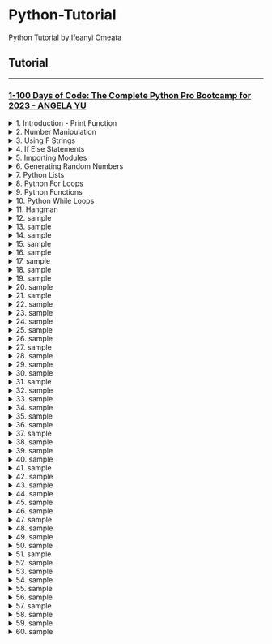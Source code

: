 # Python-Tutorial

Python Tutorial by Ifeanyi Omeata

## Tutorial

---

### [1-100 Days of Code: The Complete Python Pro Bootcamp for 2023 - ANGELA YU]()

<details>
  <summary>1. Introduction - Print Function </summary>

```py
# input() will get user input in console
# Then print() will print the word "Hello" and the user input
print("Hello + input("What is your name?"))
```

```py
# What is your name? Bob
# Hello Bob
```

```py
#This code prints the number of characters in a user's name.
print(len input ("What is your name?") ) )
```

```py
# What is your name? Bob
# 3
```

```py
name = input("What is your name?")
print(name)
```

```py
# What is your name? Mark
# Mark
```

```py
#1. Create a greeting for your program.
print("Welcome to the band name generator.")
#2. Ask the user for the city that they grew up in.
city = input("Which city did you grow up in?\n")
#3. Ask the user for the name of a pet.
pet = input("What is the name of a pet?\n")
#4. Combine the name of their city and pet and show them their band name.
print("Your band name could be " + city + " " + pet)
#5. Make sure the input cursor shows on a new line, see the example at:
# https://band-name-generator-end.appbrewery.repl.run/
```

```py
# Welcome to the band name generator.
# Which city did you grow up in?
# Bristol
# What is the name of a pet?
# Rabbit
# Your band name could be  Bristol Rabbit
```

</details>

<details>
  <summary>2. Number Manipulation </summary>

Rounding Numbers:

```py
print(round(8 / 3, 2))
```

```py
# 2.67
```

Flooring Numbers:

```py
print(8 // 3)
```

```py
# 2
```

```py
result = 4 / 2
result /= 2
print(result)
```

```py
# 1.0
```

```py
score = 0
score += 1
print(score)

```

```py
# 1
```

</details>

<details>
  <summary>3. Using F Strings </summary>

```py
score = 0
print("your score is " + str(score))
```

```py
score = 0
height = 1.8
isWinning = True
#f-String
print (f"your score is {score}")
```

```py
# your score is 0
```

```py
score = 0
height = 1.8
isWinning = True
#f-String
print(f"your score is {score}, your height is {height}, you are winning is {isWinning}")
```

```py
# your score is 0, your height is 1.8, you are winning is True
```

```py
age = input("What is your current age? ")

rem = (90 - int(age))
d =  rem * 365
w = rem * 52
m = rem * 12

print(f"You have {d} days, {w} weeks, and {m} months left.")
```

```py
# What is your current age? 35
# You have 20075 days, 2860 weeks, and 660 months left.
```

Using the Format function:

```py
format(salesAmount, '.2f')
```

Using the Format Method:

```py
"{:.2f}".format(salesAmount)
```

```py
print("Welcome to the tip calculator!")
bill = float(input("What was the total bill?\n$"))
tip = int(input("How much tip would you like to give? 10, 12, or 15?\n"))
people = int(input("How many people to split the bill?\n"))
bill_with_tip = (tip/100+1) * bill
bill_for_each_person = "{:.2f}".format(bill_with_tip/people)
print(f'Each person should pay: ${bill_for_each_person}.')
```

```py
# Welcome to the tip calculator!
# What was the total bill?
# $150.00
# How much tip would you like to give? 10, 12, or 15?
# 12
# How many people to split the bill?
# 5
# Each person should pay: $33.60.
```

</details>

<details>
  <summary>4. If Else Statements </summary>

```py
print("Welcome to the rollercoaster!")
height = int(input("What is your height in cm? "))

if height > 120:
	print("You can ride the rollercoaster!")
else:
	print("Sorry, you have to grow taller before you can ride.")
```

```py
# Welcome to the rollercoaster!
# What is your height in cm? 180
# You can ride the rollercoaster!
```

```py
number = int(input("Which number do you want to check? "))

if number%2 == 0:
    print('This is an even number.')
else:
    print('This is an odd number.')
```

```py
# Which number do you want to check? 51
# This is an odd number.
```

Nested If/Else:

```py
print("Welcome to the rollercoaster!")
height = int(input("What is your height in cm? "))

if height >= 120:
	print("You can ride the rollercoaster!")
	age = int(input("What is your age? "))
	if age <= 18:
		print("Please pay $7.")
	else:
		print("Please pay $12.")
else:
	print("Sorry, you have to grow taller before you can ride.")
```

```py
# Welcome to the rollercoaster!
# What is your height in cm? 180
# You can ride the rollercoaster!
# What is your age? 19
# Please pay $12.
```

Nested If/Elif/Else:

```py
if condition1:
  do A
elif condition2:
  do B
else:
  do this
```

```py
print("Welcome to the rollercoaster!")
height = int(input("What is your height in cm? "))

if height >= 120:
	print("You can ride the rollercoaster!")
	age = int(input("What is your age? "))

	if age < 12:
		print("Please pay $5.")
	elif age <= 18:
		print("Please pay $7.")
	else:
		print("Please pay $12.")
else:
	print("Sorry, you have to grow taller before you can ride.")
```

```py
# Welcome to the rollercoaster!
# What is your height in cm? 180
# You can ride the rollercoaster!
# What is your age? 11
# Please pay $5.
```

```py
height = float(input("enter your height in m: "))
weight = float(input("enter your weight in kg: "))

bmi = round(weight / height**2)

if bmi < 18.5:
    print(f"Your BMI is {bmi}, you are underweight.")
elif bmi < 25:
    print(f"Your BMI is {bmi}, you have a normal weight.")
elif bmi < 30:
    print(f"Your BMI is {bmi}, you are slightly overweight.")
elif bmi < 35:
    print(f"Your BMI is {bmi}, you are obese.")
else:
    print(f"Your BMI is {bmi}, you are clinically obese.")

```

```py
# enter your height in m: 1.8034
# enter your weight in kg: 120
# Your BMI is 37, you are clinically obese.
```

```py
year = int(input("Which year do you want to check? "))

if year % 4 == 0:
    if not year % 100 == 0 or year % 100 == 0 and year % 400 == 0:
        print('Leap year.')
    else:
        print('Not leap year.')
else:
    print('Not leap year.')
```

```py
# Which year do you want to check? 2000
# Leap year.
```

Multiple If statements:

```py
print("Welcome to the rollercoaster!")
height = int(input("What is your height in cm? "))
bill = 0

if height >= 120:
	print("You can ride the rollercoaster!")
	age = int(input("What is your age? "))
	if age < 12:
		bill = 5
		print("Child tickets are $5.")
	elif age <= 18:
		bill = 7
		print("Youth tickets are $7.")
	else:
		bill = 12
		print("Adult tickets are $12.")

	wants_photo = input("Do you want a photo taken? Y or N. ")
	if wants_photo == "Y":
		bill += 3
	print(f"Your final bill is ${bill}.")
else:
	print("Sorry, you have to grow taller before you can ride.")
```

```py
# Welcome to the rollercoaster!
# What is your height in cm? 181
# You can ride the rollercoaster!
# What is your age? 22
# Adult tickets are $12.
# Do you want a photo taken? Y or N. Y
# Your final bill is $15.
```

```py
print("Welcome to Python Pizza Deliveries!")
size = input("What size pizza do you want? S, M, or L ")
add_pepperoni = input("Do you want pepperoni? Y or N ")
extra_cheese = input("Do you want extra cheese? Y or N ")

bill = 0
pepperoni_bill = 0

if size == "S":
  bill += 15
elif size == "M":
  bill += 20
  pepperoni_bill = 3
else:
  bill += 25
  pepperoni_bill = 3

if add_pepperoni == "Y":
	if size == "S":
		bill += 2
	else:
		bill += 3

if extra_cheese == "Y":
  bill += 1

print(f"Your final bill is: ${bill}.")
```

```py
# Welcome to Python Pizza Deliveries!
# What size pizza do you want? S, M, or L S
# Do you want pepperoni? Y or N N
# Do you want extra cheese? Y or N Y
# Your final bill is: $16.
```

```py
print("Welcome to the Love Calculator!")
name1 = input("What is your name? \n")
name2 = input("What is their name? \n")

true = "true"
love = "love"
names = (name1 + name2).lower().strip()
true_count = 0
love_count = 0

for i in true:
    true_count += names.count(i)

for j in love:
    love_count += names.count(j)

love_score = int(f"{true_count}{love_count}")

if love_score < 10 or love_score > 90:
    print(f"Your score is {love_score}, you go together like coke and mentos.")
elif love_score >= 40 and love_score =< 50:
    print(f"Your score is {love_score}, you are alright together.")
else:
    print(f"Your score is {love_score}.")
```

```py
# Welcome to the Love Calculator!
# What is your name?
# Kanye West
# What is their name?
# Kim Kardashian
# Your score is 42, you are alright together.
```

```py
print("Welcome to Tresure Island.")
print("Your mission is to find the treasure.")

choice1=input('You\'re at a crossroad, where do you want to go? Type "left" or "right". ').lower()

if choice1 == "left":
	choice2=input('You\'ve come to a lake. There is an island in the middle of the lake. Type "wait" to wait for a boat. Type "swim" to swim across.').lower()
	if choice2 == "wait":
		choice3 = input("You arrive at the island unharmed. There is a house with 3 doors.One red, one yellow and one blue. Which colour do you choose?").lower()
		if choice3 == "red":
			print("It's a room full of fire. Game Over.")
		elif choice3 == "yellow":
			print("You found the treasure! You Win!")
		elif choice3 == "blue":
			print("You enter a room of beasts. Game Over.")
		else:
			print("You chose a door that doesn't exist. Game Over.")
	else:
		print("You got attacked by an angry trout. Game Over.")
else:
	print("You fell into a hole. Game Over.")
```

```py
# Welcome to Tresure Island.
# Your mission is to find the treasure.
# You're at a crossroad, where do you want to go? Type "left" or "right". left
# You've come to a lake. There is an island in the middle of the lake. Type "wait" to wait for a boat. Type "swim" to swim across.wait
# You arrive at the island unharmed. There is a house with 3 doors.One red, one yellow and one blue. Which colour do you choose?yellow
# You found the treasure! You Win!
```

```py
import random

listofnum = [1, 2, 3, 4, 5]
# 1
print(random.choice(listofnum))

# 2
random.shuffle(listofnum)
print(listofnum)
```

```py
# 4
# [2, 1, 4, 5, 3]
```

```py
import random

print("Welcome to Treasure Island.")
print("Your mission is to find the treasure.")

start = 'ON'

choices = ['left', 'right']
random_choice = random.choice(choices)
# print(random_choice)
choice = input(
    "You're at a cross road. Where do you want to go? Type 'left' or 'right'\n"
).lower().strip()
if choice == random_choice:
    print('Great Choice! Way to go. keep going forward....')
else:
    print('Fall into a Hole. Game Over.')
    start = 'OFF'

choices = ['swim', 'wait']
random_choice = random.choice(choices)
# print(random_choice)
if start == 'ON':
    choice = input(
        "You come to a lake. There is an island in the middle of the lake. Type 'wait' to wait for a boat. Type 'swim' to swim across.\n"
    ).lower().strip()

    if choice == random_choice:
        print('Great Choice! Way to go. keep going forward....')
    else:
        print('Attacked by Trout. Game Over.')
        start = 'OFF'

choices = ['red', 'yellow', 'blue']
random_choice = random.choice(choices)
# print(random_choice)
if start == 'ON':
    choice = input(
        "You arrive at the island unharmed. There is a house with 3 doors. One red, one yellow and one blue. Which colour do you choose?\n"
    ).lower().strip()

    if choice == random_choice:
        print('Congratulations! You WON the challenge....')
    elif choice == "red":
        print('Burned by Fire. Game Over.')
    elif choice == "blue":
        print('Eaten by Beasts. Game Over.')
    else:
        print('Drowned by Water. Game Over.')
```

```py
# Welcome to Treasure Island.
# Your mission is to find the treasure.
# You're at a cross road. Where do you want to go? Type 'left' or 'right'
# left
# Great Choice! Way to go. keep going forward....
# You come to a lake. There is an island in the middle of the lake. Type 'wait' to wait for a boat. Type 'swim' to swim across.
# swim
# Great Choice! Way to go. keep going forward....
# You arrive at the island unharmed. There is a house with 3 doors. One red, one yellow and one blue. Which colour do you choose?
# yellow
# Congratulations! You WON the challenge....
```

</details>

<details>
  <summary>5. Importing Modules </summary>

Import from a single module in same folder -

person.py:

```py
name = "Ben"
account_no = "113748919"
age = 21
```

main:

```py
from person import account_no

print(account_no)
```

```py
# 113748919
```

Import from multiple modules in same folder -

person.py:

```py
name = "Ben"
account_no = "113748919"
age = 21
```

school.py:

```py
department = "Economics"
year = 2011
```

main.py:

```py
from person import account_no
from school import year

print(account_no)
print(year)

```

```py
# 113748919
# 2011
```

Import from multiple modules in different folder -

host/init.py:

```py
__all__ = ["person", "school"]
```

host/person.py:

```py
name = "Ben"
account_no = "113748919"
age = 21
```

host/school.py:

```py
department = "Economics"
year = 2011
```

main.py:

```py
from host import *

print(person.account_no)
print(school.year)

```

```py
# 113748919
# 2011
```

</details>

<details>
  <summary>6. Generating Random Numbers </summary>

```py
import random

#Random number between 1 and 10
random_integer = random.randint(1, 10)
print(random_integer)

#Random number between 0 and 1
random_float = random.random()
print(random_float)
```

```py
# 4
# 0.35402952193969894
```

Random number between 0 and 5:

```py
import random

#Random number between 1 and 10
random_integer = random.randint(1, 10)
# print(random_integer)

#Random number between 0 and 1
random_float = random.random()
# print(random_float)

#Random number between 0 and 5
for i in range(21):
    print(f"{i}: {format(round(random.random() * 5,2),'.2f')}")
```

```py
# 0: 2.61
# 1: 1.78
# 2: 1.57
# 3: 4.22
# 4: 0.43
# 5: 2.41
# 6: 2.86
# 7: 3.35
# 8: 4.37
# 9: 1.13
# 10: 0.60
# 11: 0.66
# 12: 3.54
# 13: 3.69
# 14: 2.81
# 15: 2.98
# 16: 3.79
# 17: 3.87
# 18: 3.01
# 19: 3.88
# 20: 0.95
```

Select randomly from list of Choices:

```py
import random

print(random.choice(["Heads", "Tails"]))
```

```py
# Tails
```

```py
import random

random_side = random.randint(0, 1)

if random_side == 1:
    print("Heads")
else:
    print("Tails")
```

```py
# Heads
```

</details>

<details>
  <summary>7. Python Lists </summary>

Get a List Item from the index Position:

```py
states_of_america = [
    "Delaware", "Pennsylvania", "New Jersey", "Georgia", "Connecticut",
    "Massachusetts", "Maryland", "South Carolina", "New Hampshire", "Virginia",
    "New York", "North Carolina", "Rhode Island", "Vermont", "Kentucky",
    "Tennessee", "Ohio", "Louisiana", "Indiana", "Mississippi", "Illinois",
    "Alabama", "Maine", "Missouri", "Arkansas", "Michigan", "Florida", "Texas",
    "Iowa", "Wisconsin", "California", "Minnesota", "Oregon", "Kansas",
    "West Virginia", "Nevada", "Nebraska", "Colorado", "North Dakota",
    "South Dakota", "Montana", "Washington", "Idaho", "Wyoming", "Utah",
    "Oklahoma", "New Mexico", "Arizona", "Alaska", "Hawaii"
]

print(states_of_america[0])
```

```py
# Delaware
```

Get an Item from the end of the list:

```py
states_of_america = [
    "Delaware", "Pennsylvania", "New Jersey", "Georgia", "Connecticut",
    "Massachusetts", "Maryland", "South Carolina", "New Hampshire", "Virginia",
    "New York", "North Carolina", "Rhode Island", "Vermont", "Kentucky",
    "Tennessee", "Ohio", "Louisiana", "Indiana", "Mississippi", "Illinois",
    "Alabama", "Maine", "Missouri", "Arkansas", "Michigan", "Florida", "Texas",
    "Iowa", "Wisconsin", "California", "Minnesota", "Oregon", "Kansas",
    "West Virginia", "Nevada", "Nebraska", "Colorado", "North Dakota",
    "South Dakota", "Montana", "Washington", "Idaho", "Wyoming", "Utah",
    "Oklahoma", "New Mexico", "Arizona", "Alaska", "Hawaii"
]

print(states_of_america[-2])
```

```py
# Alaska
```

Changing the value of an item in the List:

```py
states_of_america = [
    "Delaware", "Pennsylvania", "New Jersey", "Georgia", "Connecticut",
    "Massachusetts", "Maryland", "South Carolina", "New Hampshire", "Virginia",
    "New York", "North Carolina", "Rhode Island", "Vermont", "Kentucky",
    "Tennessee", "Ohio", "Louisiana", "Indiana", "Mississippi", "Illinois",
    "Alabama", "Maine", "Missouri", "Arkansas", "Michigan", "Florida", "Texas",
    "Iowa", "Wisconsin", "California", "Minnesota", "Oregon", "Kansas",
    "West Virginia", "Nevada", "Nebraska", "Colorado", "North Dakota",
    "South Dakota", "Montana", "Washington", "Idaho", "Wyoming", "Utah",
    "Oklahoma", "New Mexico", "Arizona", "Alaska", "Hawaii"
]

states_of_america[1] = "Pencilvania"
print(states_of_america[1])
```

```py
# Pencilvania
```

Adding Items to a List:

```py
states_of_america = [
    "Delaware", "Pennsylvania", "New Jersey", "Georgia", "Connecticut",
    "Massachusetts", "Maryland", "South Carolina", "New Hampshire", "Virginia",
    "New York", "North Carolina", "Rhode Island", "Vermont", "Kentucky",
    "Tennessee", "Ohio", "Louisiana", "Indiana", "Mississippi", "Illinois",
    "Alabama", "Maine", "Missouri", "Arkansas", "Michigan", "Florida", "Texas",
    "Iowa", "Wisconsin", "California", "Minnesota", "Oregon", "Kansas",
    "West Virginia", "Nevada", "Nebraska", "Colorado", "North Dakota",
    "South Dakota", "Montana", "Washington", "Idaho", "Wyoming", "Utah",
    "Oklahoma", "New Mexico", "Arizona", "Alaska", "Hawaii"
]

states_of_america.append("Angelaland")
print(states_of_america[-1])
```

```py
# Angelaland
```

Adding more than one item to the List:

```py
states_of_america = [
    "Delaware", "Pennsylvania", "New Jersey", "Georgia", "Connecticut",
    "Massachusetts", "Maryland", "South Carolina", "New Hampshire", "Virginia",
    "New York", "North Carolina", "Rhode Island", "Vermont", "Kentucky",
    "Tennessee", "Ohio", "Louisiana", "Indiana", "Mississippi", "Illinois",
    "Alabama", "Maine", "Missouri", "Arkansas", "Michigan", "Florida", "Texas",
    "Iowa", "Wisconsin", "California", "Minnesota", "Oregon", "Kansas",
    "West Virginia", "Nevada", "Nebraska", "Colorado", "North Dakota",
    "South Dakota", "Montana", "Washington", "Idaho", "Wyoming", "Utah",
    "Oklahoma", "New Mexico", "Arizona", "Alaska", "Hawaii"
]

states_of_america.extend(["Angelaland", "Lagosland", "Hopeland"])
print(states_of_america[-5:])

```

```py
# ['Alaska', 'Hawaii', 'Angelaland', 'Lagosland', 'Hopeland']
```

Randomly selecting items from a List:

```py
import random

names_string = input("Give me everybody's names, separated by a comma. \n")
names = names_string.split(", ")

person_to_pay = names[random.randint(0, len(names) - 1)]
print(f"{person_to_pay} is going to buy the meal today!")
```

```py
# Give me everybody's names, separated by a comma.
# James, John, Luke, Mary, Ashley, Dan
# Ashley is going to buy the meal today!
```

```py
import random

names_string = input("Give me everybody's names, separated by a comma. \n")
names = names_string.split(", ")

person_to_pay = random.choice(names)
print(f"{person_to_pay} is going to buy the meal today!")
```

```py
# Give me everybody's names, separated by a comma.
# James, John, Luke, Mary, Ashley, Dan
# Ashley is going to buy the meal today!
```

Nested Lists:

```py
fruits = ["Strawberries", "Nectarines", "Apples", "Grapes", "Peaches", "Cherries", "Pears"]
vegetables = ["Spinach", "Kale", "Tomatoes", "Celery", "Potatoes"]

dirty_dozen = [fruits, vegetables]

print(dirty_dozen)

```

```py
# [['Strawberries', 'Nectarines', 'Apples', 'Grapes', 'Peaches', 'Cherries', 'Pears'], ['Spinach', 'Kale', 'Tomatoes', 'Celery', 'Potatoes']]
```

```py
row1 = ["⬜️","️⬜️","️⬜️"]
row2 = ["⬜️","⬜️","️⬜️"]
row3 = ["⬜️️","⬜️️","⬜️️"]
map = [row1, row2, row3]

print(f"{row1}\n{row2}\n{row3}")

position = input("Where do you want to put the treasure? \n")

column_to_index = int(position[0]) - 1
row_to_index = int(position[1]) - 1
map[row_to_index][column_to_index] = "X"

print(f"{row1}\n{row2}\n{row3}")

```

```py
# ['⬜️', '️⬜️', '️⬜️']
# ['⬜️', '⬜️', '️⬜️']
# ['⬜️️', '⬜️️', '⬜️️']
# Where do you want to put the treasure?
# 23
# ['⬜️', '️⬜️', '️⬜️']
# ['⬜️', '⬜️', '️⬜️']
# ['⬜️️', 'X', '⬜️️']
```

RPS Game:

```py
import random

rock = '''
    _______
---'   ____)
      (_____)
      (_____)
      (____)
---.__(___)
'''

paper = '''
    _______
---'   ____)____
          ______)
          _______)
         _______)
---.__________)
'''

scissors = '''
    _______
---'   ____)____
          ______)
       __________)
      (____)
---.__(___)
'''

#Write your code below this line 👇
choice = input(
    "What do you choose? Type 0 for Rock, 1 for Paper or 2 for Scissors? \n")

print('You chose:')

player_choice = None

if choice == '0':
    print(rock)
    player_choice = "rock"
elif choice == '1':
    print(paper)
    player_choice = "paper"
elif choice == '2':
    print(scissors)
    player_choice = "scissors"
else:
    print('Wrong Input. Try Again!')

print('Computer chose:')

computer_choice = random.choice(["rock", "paper", "scissors"])

if computer_choice == "rock":
    print(rock)
elif computer_choice == "paper":
    print(paper)
elif computer_choice == "scissors":
    print(scissors)

if (player_choice == "rock" and computer_choice == "paper") or (
        player_choice == "paper"
        and computer_choice == "scissors") or (player_choice == "scissors"
                                               and computer_choice == "rock"):
    print('You Lose.')
elif (player_choice == "rock" and computer_choice == "scissors") or (
        player_choice == "paper"
        and computer_choice == "rock") or (player_choice == "scissors"
                                           and computer_choice == "paper"):
    print('You Won! Congrats!')
elif player_choice == None:
    print("")
else:
    print("It's a Tie!")

```

```py
# What do you choose? Type 0 for Rock, 1 for Paper or 2 for Scissors?
# 1
# You chose:

#     _______
# ---'   ____)____
#           ______)
#           _______)
#          _______)
# ---.__________)

# Computer chose:

#     _______
# ---'   ____)
#       (_____)
#       (_____)
#       (____)
# ---.__(___)

# You Won! Congrats!
```

```py
import random

rock = '''
    _______
---'   ____)
      (_____)
      (_____)
      (____)
---.__(___)
'''

paper = '''
    _______
---'   ____)____
          ______)
          _______)
         _______)
---.__________)
'''

scissors = '''
    _______
---'   ____)____
          ______)
       __________)
      (____)
---.__(___)
'''

game_images = [rock, paper, scissors]

user_choice = int(input("What do you choose? Type 0 for Rock, 1 for Paper or 2 for Scissors.\n"))

if user_choice >= 3 or user_choice < 0:
  print("You typed an invalid number, you lose!")
else:
  print(game_images[user_choice])
  computer_choice = random.randint(0, 2)
  print("Computer chose:")
  print(game_images[computer_choice])

  if user_choice == 0 and computer_choice == 2:
    print("You win!")
  elif computer_choice == 0 and user_choice == 2:
    print("You lose")
  elif computer_choice > user_choice:
    print("You lose")
  elif user_choice > computer_choice:
    print("You win!")
  elif computer_choice == user_choice:
    print("It's a draw")

```

</details>

<details>
  <summary>8. Python For Loops </summary>

Looping through Lists:

```py
fruits = ["Apple", "Peach", "Pear"]
for fruit in fruits:
	print(fruit)
```

```py
# Apple
# Peach
# Pear
```

```py
student_scores = input("Input a list of student scores ").split()
for n in range(0, len(student_scores)):
  student_scores[n] = int(student_scores[n])
print(student_scores)

highest_score=0
for i in student_scores:
    if i > highest_score:
        highest_score = i

print(f"The highest score in the class is: {highest_score}")
```

```py
# Input a list of student scores 10 20 30 40 70 80 40 30
# [10, 20, 30, 40, 70, 80, 40, 30]
# The highest score in the class is: 80
```

```py
total = 0

for i in range(0,101,2):
    total += i
print(total)
```

```py
# 2550
```

```py
total2 = 0

for number in range(1, 101):
  if number % 2 == 0:
    total2 += number
print(total2)
```

```py
# 2550
```

```py
for number in range(1,101):
    if number % 3 == 0 and number % 5 == 0:
        print("FizzBuzz")
    elif number % 3 == 0:
        print("Fizz")
    elif number % 5 == 0:
        print("Buzz")
    else:
        print(number)
```

```py
# 1
# 2
# Fizz
# 4
# Buzz
# Fizz
# 7
```

```py
#Password Generator Project
import random

letters = [
    'a', 'b', 'c', 'd', 'e', 'f', 'g', 'h', 'i', 'j', 'k', 'l', 'm', 'n', 'o',
    'p', 'q', 'r', 's', 't', 'u', 'v', 'w', 'x', 'y', 'z', 'A', 'B', 'C', 'D',
    'E', 'F', 'G', 'H', 'I', 'J', 'K', 'L', 'M', 'N', 'O', 'P', 'Q', 'R', 'S',
    'T', 'U', 'V', 'W', 'X', 'Y', 'Z'
]
numbers = ['0', '1', '2', '3', '4', '5', '6', '7', '8', '9']
symbols = ['!', '#', '$', '%', '&', '(', ')', '*', '+']

print("Welcome to the PyPassword Generator!")
nr_letters = int(input("How many letters would you like in your password?\n"))
nr_symbols = int(input(f"How many symbols would you like?\n"))
nr_numbers = int(input(f"How many numbers would you like?\n"))

#Eazy Level - Order not randomised:
#e.g. 4 letter, 2 symbol, 2 number = JduE&!91
password = ""
for i in range(nr_letters):
    password += random.choice(letters)
for j in range(nr_symbols):
    password += random.choice(symbols)
for k in range(nr_numbers):
    password += random.choice(numbers)

print(password)

#Hard Level - Order of characters randomised:
#e.g. 4 letter, 2 symbol, 2 number = g^2jk8&P
password2 = ""

while nr_letters > 0 or nr_symbols > 0 or nr_numbers > 0:
    choice = random.randint(0, 2)
    if choice == 0 and nr_letters > 0:
        password2 += random.choice(letters)
        nr_letters -= 1
    elif choice == 1 and nr_symbols > 0:
        password2 += random.choice(symbols)
        nr_symbols -= 1
    elif choice == 2 and nr_numbers > 0:
        password2 += random.choice(numbers)
        nr_numbers -= 1

print(password2)

```

```py
# Welcome to the PyPassword Generator!
# How many letters would you like in your password?
# 3
# How many symbols would you like?
# 3
# How many numbers would you like?
# 3
# qJk##*130
# (z96P%T6)
```

```py
#Hard Level - Order of characters randomised:
#e.g. 4 letter, 2 symbol, 2 number = g^2jk8&P
password2 = []

for i in range(nr_letters):
    password2.append(random.choice(letters))
for j in range(nr_symbols):
    password2 += random.choice(symbols)
for k in range(nr_numbers):
    password2 += random.choice(numbers)

random.shuffle(password2)

mypassword = ""
for char in password2:
    mypassword += char
print(mypassword)
```

```py
# Welcome to the PyPassword Generator!
# How many letters would you like in your password?
# 3
# How many symbols would you like?
# 3
# How many numbers would you like?
# 3
# jgK*+*220
# e3g6*((m9
```

</details>

<details>
  <summary>9. Python Functions </summary>

```py
def my_function():
  print("Hello")
  print("Bye")
my_function ()
```

```py
# Hello
# Bye
```

</details>

<details>
  <summary>10. Python While Loops </summary>

```py
def turn_right():
    turn_left()
    turn_left()
    turn_left()

def jump():
    turn_left()
    move()
    turn_right()
    move()
    turn_right()
    move()
    turn_left()

step = 0
while step < 6:
    move()
    jump()
    step += 1
```

```py
def turn_right():
    turn_left()
    turn_left()
    turn_left()

def jump():
    turn_left()
    move()
    turn_right()
    move()
    turn_right()
    move()
    turn_left()

while not at_goal():
    if front_is_clear():
        move()
    elif wall_in_front():
        jump()
```

</details>

<details>
  <summary>11. Hangman </summary>

```py
#Step 1
#TODO-1 - Randomly choose a word from the word_list and assign it to a variable called chosen_word.
#TODO-2 - Ask the user to guess a letter and assign their answer to a variable called guess. Make guess lowercase.
#TODO-3 - Check if the letter the user guessed (guess) is one of the letters in the chosen_word.

import random

word_list = ["aardvark", "baboon", "camel"]

chosen_word = random.choice(word_list)

guess = input("Guess a letter: ").lower()

for letter in chosen_word:
    print("Right" if letter == guess else "Wrong")
```

```py
# Guess a letter: a
# Right
# Right
# Wrong
# Wrong
# Wrong
# Right
# Wrong
# Wrong
```

```py
#Step 2

import random

word_list = ["aardvark", "baboon", "camel"]
chosen_word = random.choice(word_list)

#Testing code
print(f'Pssst, the solution is {chosen_word}.')

#TODO-1: - Create an empty List called display.
#For each letter in the chosen_word, add a "_" to 'display'.
#So if the chosen_word was "apple", display should be ["_", "_", "_", "_", "_"] with 5 "_" representing each letter to guess.

display = []
for _ in range(len(chosen_word)):
    display += "_"
print(display)

guess = input("Guess a letter: ").lower()

#TODO-2: - Loop through each position in the chosen_word;
#If the letter at that position matches 'guess' then reveal that letter in the display at that position.
#e.g. If the user guessed "p" and the chosen word was "apple", then display should be ["_", "p", "p", "_", "_"].

for index, letter in enumerate(chosen_word):
	if letter == guess:
			display[index] = letter

#TODO-3: - Print 'display' and you should see the guessed letter in the correct position and every other letter replace with "_".
#Hint - Don't worry about getting the user to guess the next letter. We'll tackle that in step 3.
print(display)

```

```py
#TODO-2: - Loop through each position in the chosen_word;
#If the letter at that position matches 'guess' then reveal that letter in the display at that position.
#e.g. If the user guessed "p" and the chosen word was "apple", then display should be ["_", "p", "p", "_", "_"].

word_length = len(chosen_word)
for position in range(word_length):
  letter = chosen_word [position]
  if letter == guess:
    display[position] = letter
```

```py
# Pssst, the solution is aardvark.
# ['_', '_', '_', '_', '_', '_', '_', '_']
# Guess a letter: a
# ['a', 'a', '_', '_', '_', 'a', '_', '_']
```

```py
#Step 3

import random

word_list = ["aardvark", "baboon", "camel"]
chosen_word = random.choice(word_list)
word_length = len(chosen_word)

#Testing code
print(f'Pssst, the solution is {chosen_word}.')

#Create blanks
display = []
for _ in range(word_length):
    display += "_"

#TODO-1: - Use a while loop to let the user guess again. The loop should only stop once the user has guessed all the letters in the chosen_word and 'display' has no more blanks ("_"). Then you can tell the user they've won.

while "_" in display:
    guess = input("Guess a letter: ").lower()
    #Check guessed letter
    for position in range(word_length):
        letter = chosen_word[position]
        print(
            f"Current position: {position}\n Current letter: {letter}\n Guessed letter: {guess}"
        )
        if letter == guess:
            display[position] = letter
    print(display)

```

```py
#TODO-1: - Use a while loop to let the user guess again. The loop should only stop once the user has guessed all the letters in the chosen_word and 'display' has no more blanks ("_"). Then you can tell the user they've won.

while not end_of_game:
  guess = input("Guess a letter: ").lower()

  #Check_guessed letter
  for position in range(word_length):
    letter = chosen_word[position]
    print(
            f"Current position: {position}\n Current letter: {letter}\n Guessed letter: {guess}"
        )
    if letter == guess:
      display[position] = letter

  print (display)

  if "_" not in display:
    end_of_game = True
    print("You win.")
```

```py
# ['b', 'a', 'b', 'o', 'o', '_']
# Guess a letter: n
# Current position: 0
#  Current letter: b
#  Guessed letter: n
# Current position: 1
#  Current letter: a
#  Guessed letter: n
# Current position: 2
#  Current letter: b
#  Guessed letter: n
# Current position: 3
#  Current letter: o
#  Guessed letter: n
# Current position: 4
#  Current letter: o
#  Guessed letter: n
# Current position: 5
#  Current letter: n
#  Guessed letter: n
# ['b', 'a', 'b', 'o', 'o', 'n']
```

```py
#Step 4

import random

stages = [
    '''
  +---+
  |   |
  O   |
 /|\  |
 / \  |
      |
=========
''', '''
  +---+
  |   |
  O   |
 /|\  |
 /    |
      |
=========
''', '''
  +---+
  |   |
  O   |
 /|\  |
      |
      |
=========
''', '''
  +---+
  |   |
  O   |
 /|   |
      |
      |
=========''', '''
  +---+
  |   |
  O   |
  |   |
      |
      |
=========
''', '''
  +---+
  |   |
  O   |
      |
      |
      |
=========
''', '''
  +---+
  |   |
      |
      |
      |
      |
=========
'''
]

end_of_game = False
word_list = ["ardvark", "baboon", "camel"]
chosen_word = random.choice(word_list)
word_length = len(chosen_word)

#TODO-1: - Create a variable called 'lives' to keep track of the number of lives left.
#Set 'lives' to equal 6.

lives = 6

#Testing code
print(f'Pssst, the solution is {chosen_word}.')

#Create blanks
display = []
for _ in range(word_length):
    display += "_"

while not end_of_game:
    guess = input("Guess a letter: ").lower()
    found = False
    #Check guessed letter
    for position in range(word_length):
        letter = chosen_word[position]
        # print(f"Current position: {position}\n Current letter: {letter}\n Guessed letter: {guess}")
        if letter == guess:
            display[position] = letter
            found = True

    if found == False:
        lives -= 1
    else:
        found = False
    if lives == 0:
        print("You lose.")
        print(stages[lives])
        break

    #TODO-2: - If guess is not a letter in the chosen_word,
    #Then reduce 'lives' by 1.
    #If lives goes down to 0 then the game should stop and it should print "You lose."

    #Join all the elements in the list and turn it into a String.
    print(f"{' '.join(display)}")

    #Check if user has got all letters.
    if "_" not in display:
        end_of_game = True
        print("You win.")

#TODO-3: - print the ASCII art from 'stages' that corresponds to the current number of 'lives' the user has remaining.
    print(stages[lives])

```

```py
#Step 4

import random

stages = ['''
  +---+
  |   |
  O   |
 /|\  |
 / \  |
      |
=========
''', '''
  +---+
  |   |
  O   |
 /|\  |
 /    |
      |
=========
''', '''
  +---+
  |   |
  O   |
 /|\  |
      |
      |
=========
''', '''
  +---+
  |   |
  O   |
 /|   |
      |
      |
=========''', '''
  +---+
  |   |
  O   |
  |   |
      |
      |
=========
''', '''
  +---+
  |   |
  O   |
      |
      |
      |
=========
''', '''
  +---+
  |   |
      |
      |
      |
      |
=========
''']

end_of_game = False
word_list = ["ardvark", "baboon", "camel"]
chosen_word = random.choice(word_list)
word_length = len(chosen_word)

#TODO-1: - Create a variable called 'lives' to keep track of the number of lives left.
#Set 'lives' to equal 6.
lives = 6

#Testing code
print(f'Pssst, the solution is {chosen_word}.')

#Create blanks
display = []
for _ in range(word_length):
    display += "_"

while not end_of_game:
    guess = input("Guess a letter: ").lower()

    #Check guessed letter
    for position in range(word_length):
        letter = chosen_word[position]
       # print(f"Current position: {position}\n Current letter: {letter}\n Guessed letter: {guess}")
        if letter == guess:
            display[position] = letter

    #TODO-2: - If guess is not a letter in the chosen_word,
    #Then reduce 'lives' by 1.
    #If lives goes down to 0 then the game should stop and it should print "You lose."
    if guess not in chosen_word:
        lives -= 1
        if lives == 0:
            end_of_game = True
            print("You lose.")

    #Join all the elements in the list and turn it into a String.
    print(f"{' '.join(display)}")

    #Check if user has got all letters.
    if "_" not in display:
        end_of_game = True
        print("You win.")

    #TODO-3: - print the ASCII art from 'stages' that corresponds to the current number of 'lives' the user has remaining.
    print(stages[lives])
```

```py
# Pssst, the solution is baboon.
# Guess a letter: s
# _ _ _ _ _ _

#   +---+
#   |   |
#   O   |
#       |
#       |
#       |
# =========

# Guess a letter: s
# _ _ _ _ _ _

#   +---+
#   |   |
#   O   |
#   |   |
#       |
#       |
# =========

# Guess a letter: s
# _ _ _ _ _ _

#   +---+
#   |   |
#   O   |
#  /|   |
#       |
#       |
# =========
# Guess a letter: s
# _ _ _ _ _ _

#   +---+
#   |   |
#   O   |
#  /|\  |
#       |
#       |
# =========

# Guess a letter: s
# _ _ _ _ _ _

#   +---+
#   |   |
#   O   |
#  /|\  |
#  /    |
#       |
# =========

# Guess a letter: s
# You lose.

#   +---+
#   |   |
#   O   |
#  /|\  |
#  / \  |
#       |
# =========
```

```py
#Step 5

import random

#TODO-1: - Update the word list to use the 'word_list' from hangman_words.py
#Delete this line: word_list = ["ardvark", "baboon", "camel"]
from hangman_words import word_list

chosen_word = random.choice(word_list)
word_length = len(chosen_word)

end_of_game = False
lives = 6

#TODO-3: - Import the logo from hangman_art.py and print it at the start of the game.
from hangman_art import logo
print(logo)

#Testing code
# print(f'Pssst, the solution is {chosen_word}.')

#Create blanks
display = []
for _ in range(word_length):
    display += "_"

while not end_of_game:
    guess = input("Guess a letter: ").lower()

    #TODO-4: - If the user has entered a letter they've already guessed, print the letter and let them know.
    if guess in display:
        print(f"You've already guessed {guess}")

    #Check guessed letter
    for position in range(word_length):
        letter = chosen_word[position]
        #print(f"Current position: {position}\n Current letter: {letter}\n Guessed letter: {guess}")
        if letter == guess:
            display[position] = letter

    #Check if user is wrong.
    if guess not in chosen_word:
        #TODO-5: - If the letter is not in the chosen_word, print out the letter and let them know it's not in the word.
        print(f"You guessed {guess}, that's not in the word. You lose a life.")

        lives -= 1
        if lives == 0:
            end_of_game = True
            print("You lose.")

    #Join all the elements in the list and turn it into a String.
    print(f"{' '.join(display)}")

    #Check if user has got all letters.
    if "_" not in display:
        end_of_game = True
        print("You win.")

    #TODO-2: - Import the stages from hangman_art.py and make this error go away.
    from hangman_art import stages
    print(stages[lives])
```

```py

#  _
# | |
# | |__   __ _ _ __   __ _ _ __ ___   __ _ _ __
# | '_ \ / _` | '_ \ / _` | '_ ` _ \ / _` | '_ \
# | | | | (_| | | | | (_| | | | | | | (_| | | | |
# |_| |_|\__,_|_| |_|\__, |_| |_| |_|\__,_|_| |_|
#                     __/ |
#                    |___/
# Guess a letter: a
# a _ _ _ _ _

#   +---+
#   |   |
#       |
#       |
#       |
#       |
# =========

# Guess a letter: b
# You guessed b, that's not in the word. You lose a life.
# a _ _ _ _ _

#   +---+
#   |   |
#   O   |
#       |
#       |
#       |
# =========

# Guess a letter: e
# a _ e _ _ e

#   +---+
#   |   |
#   O   |
#       |
#       |
#       |
# =========

# Guess a letter: o
# You guessed o, that's not in the word. You lose a life.
# a _ e _ _ e

#   +---+
#   |   |
#   O   |
#   |   |
#       |
#       |
# =========

# Guess a letter: l
# You guessed l, that's not in the word. You lose a life.
# a _ e _ _ e

#   +---+
#   |   |
#   O   |
#  /|   |
#       |
#       |
# =========
# Guess a letter: m
# You guessed m, that's not in the word. You lose a life.
# a _ e _ _ e

#   +---+
#   |   |
#   O   |
#  /|\  |
#       |
#       |
# =========

# Guess a letter: c
# You guessed c, that's not in the word. You lose a life.
# a _ e _ _ e

#   +---+
#   |   |
#   O   |
#  /|\  |
#  /    |
#       |
# =========

# Guess a letter: f
# You guessed f, that's not in the word. You lose a life.
# You lose.
# a _ e _ _ e

#   +---+
#   |   |
#   O   |
#  /|\  |
#  / \  |
#       |
# =========

```

</details>

<details>
  <summary>12. sample </summary>

```py

```

```py

```

```py

```

```py

```

</details>

<details>
  <summary>13. sample </summary>

```py

```

```py

```

```py

```

```py

```

</details>

<details>
  <summary>14. sample </summary>

```py

```

```py

```

```py

```

```py

```

</details>

<details>
  <summary>15. sample </summary>

```py

```

```py

```

```py

```

```py

```

</details>

<details>
  <summary>16. sample </summary>

```py

```

```py

```

```py

```

```py

```

</details>

<details>
  <summary>17. sample </summary>

```py

```

```py

```

```py

```

```py

```

</details>

<details>
  <summary>18. sample </summary>

```py

```

```py

```

```py

```

```py

```

</details>

<details>
  <summary>19. sample </summary>

```py

```

```py

```

```py

```

```py

```

</details>

<details>
  <summary>20. sample </summary>

```py

```

```py

```

```py

```

```py

```

</details>

<details>
  <summary>21. sample </summary>

```py

```

```py

```

```py

```

```py

```

</details>

<details>
  <summary>22. sample </summary>

```py

```

```py

```

```py

```

```py

```

</details>

<details>
  <summary>23. sample </summary>

```py

```

```py

```

```py

```

```py

```

</details>

<details>
  <summary>24. sample </summary>

```py

```

```py

```

```py

```

```py

```

</details>

<details>
  <summary>25. sample </summary>

```py

```

```py

```

```py

```

```py

```

</details>

<details>
  <summary>26. sample </summary>

```py

```

```py

```

```py

```

```py

```

</details>

<details>
  <summary>27. sample </summary>

```py

```

```py

```

```py

```

```py

```

</details>

<details>
  <summary>28. sample </summary>

```py

```

```py

```

```py

```

```py

```

</details>

<details>
  <summary>29. sample </summary>

```py

```

```py

```

```py

```

```py

```

</details>

<details>
  <summary>30. sample </summary>

```py

```

```py

```

```py

```

```py

```

</details>

<details>
  <summary>31. sample </summary>

```py

```

```py

```

```py

```

```py

```

</details>

<details>
  <summary>32. sample </summary>

```py

```

```py

```

```py

```

```py

```

</details>

<details>
  <summary>33. sample </summary>

```py

```

```py

```

```py

```

```py

```

</details>

<details>
  <summary>34. sample </summary>

```py

```

```py

```

```py

```

```py

```

</details>

<details>
  <summary>35. sample </summary>

```py

```

```py

```

```py

```

```py

```

</details>

<details>
  <summary>36. sample </summary>

```py

```

```py

```

```py

```

```py

```

</details>

<details>
  <summary>37. sample </summary>

```py

```

```py

```

```py

```

```py

```

</details>

<details>
  <summary>38. sample </summary>

```py

```

```py

```

```py

```

```py

```

</details>

<details>
  <summary>39. sample </summary>

```py

```

```py

```

```py

```

```py

```

</details>

<details>
  <summary>40. sample </summary>

```py

```

```py

```

```py

```

```py

```

</details>

<details>
  <summary>41. sample </summary>

```py

```

```py

```

```py

```

```py

```

</details>

<details>
  <summary>42. sample </summary>

```py

```

```py

```

```py

```

```py

```

</details>

<details>
  <summary>43. sample </summary>

```py

```

```py

```

```py

```

```py

```

</details>

<details>
  <summary>44. sample </summary>

```py

```

```py

```

```py

```

```py

```

</details>

<details>
  <summary>45. sample </summary>

```py

```

```py

```

```py

```

```py

```

</details>

<details>
  <summary>46. sample </summary>

```py

```

```py

```

```py

```

```py

```

</details>

<details>
  <summary>47. sample </summary>

```py

```

```py

```

```py

```

```py

```

</details>

<details>
  <summary>48. sample </summary>

```py

```

```py

```

```py

```

```py

```

</details>

<details>
  <summary>49. sample </summary>

```py

```

```py

```

```py

```

```py

```

</details>

<details>
  <summary>50. sample </summary>

```py

```

```py

```

```py

```

```py

```

</details>

<details>
  <summary>51. sample </summary>

```py

```

```py

```

```py

```

```py

```

</details>

<details>
  <summary>52. sample </summary>

```py

```

```py

```

```py

```

```py

```

</details>

<details>
  <summary>53. sample </summary>

```py

```

```py

```

```py

```

```py

```

</details>

<details>
  <summary>54. sample </summary>

```py

```

```py

```

```py

```

```py

```

</details>

<details>
  <summary>55. sample </summary>

```py

```

```py

```

```py

```

```py

```

</details>

<details>
  <summary>56. sample </summary>

```py

```

```py

```

```py

```

```py

```

</details>

<details>
  <summary>57. sample </summary>

```py

```

```py

```

```py

```

```py

```

</details>

<details>
  <summary>58. sample </summary>

```py

```

```py

```

```py

```

```py

```

</details>

<details>
  <summary>59. sample </summary>

```py

```

```py

```

```py

```

```py

```

</details>

<details>
  <summary>60. sample </summary>

```py

```

```py

```

```py

```

```py

```

</details>
